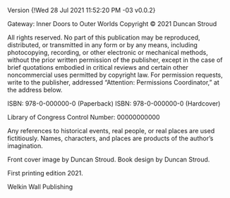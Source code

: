 Version {!Wed 28 Jul 2021 11:52:20 PM -03 v0.0.2}

Gateway: Inner Doors to Outer Worlds
Copyright © 2021 Duncan Stroud

All rights reserved. No part of this publication may be reproduced, distributed, or transmitted in any form or by any means, including photocopying, recording, or other electronic or mechanical methods, without the prior written permission of the publisher, except in the case of brief quotations embodied in critical reviews and certain other noncommercial uses permitted by copyright law. For permission requests, write to the publisher, addressed “Attention: Permissions Coordinator,” at the address below.


ISBN: 978-0-000000-0 (Paperback)
ISBN: 978-0-000000-0 (Hardcover)

Library of Congress Control Number: 00000000000

Any references to historical events, real people, or real places are used fictitiously. Names, characters, and places are products of the author’s imagination.

Front cover image by Duncan Stroud. 
Book design by Duncan Stroud.

First printing edition 2021.

Welkin Wall Publishing